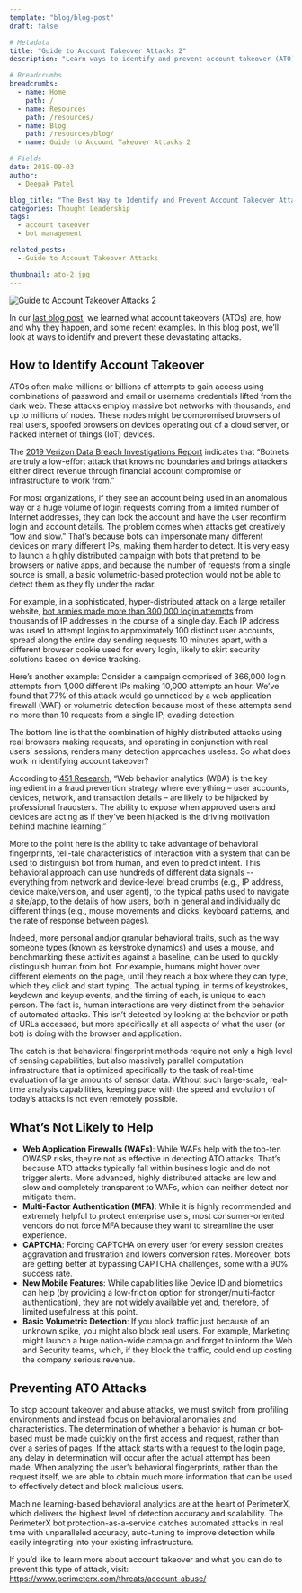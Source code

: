 ```yaml
---
template: "blog/blog-post"
draft: false

# Metadata
title: "Guide to Account Takeover Attacks 2"
description: "Learn ways to identify and prevent account takeover (ATO) attacks."

# Breadcrumbs
breadcrumbs:
  - name: Home
    path: /
  - name: Resources
    path: /resources/
  - name: Blog
    path: /resources/blog/
  - name: Guide to Account Takeover Attacks 2

# Fields
date: 2019-09-03
author:
  - Deepak Patel

blog_title: "The Best Way to Identify and Prevent Account Takeover Attacks"
categories: Thought Leadership
tags:
  - account takeover
  - bot management

related_posts:
  - Guide to Account Takeover Attacks

thumbnail: ato-2.jpg
---
```


![Guide to Account Takeover Attacks 2](/assets/images/blog/ato-2.jpg)<br>

In our [last blog post](/blog/account-take-over-part1/), we learned what account takeovers (ATOs) are, how and why they happen, and some recent examples. In this blog post, we’ll look at ways to identify and prevent these devastating attacks.

## How to Identify Account Takeover

ATOs often make millions or billions of attempts to gain access using combinations of password and email or username credentials lifted from the dark web. These attacks employ massive bot networks with thousands, and up to millions of nodes. These nodes might be compromised browsers of real users, spoofed browsers on devices operating out of a cloud server, or hacked internet of things (IoT) devices.

The [2019 Verizon Data Breach Investigations Report](https://enterprise.verizon.com/resources/reports/dbir/) indicates that “Botnets are truly a low-effort attack that knows no boundaries and brings attackers either direct revenue through financial account compromise or infrastructure to work from.”

For most organizations, if they see an account being used in an anomalous way or a huge volume of login requests coming from a limited number of Internet addresses, they can lock the account and have the user reconfirm login and account details. The problem comes when attacks get creatively “low and slow.” That’s because bots can impersonate many different devices on many different IPs, making them harder to detect. It is very easy to launch a highly distributed campaign with bots that pretend to be browsers or native apps, and because the number of requests from a single source is small, a basic volumetric-based protection would not be able to detect them as they fly under the radar.

For example, in a sophisticated, hyper-distributed attack on a large retailer website, [bot armies made more than 300,000 login attempts](https://www.darkreading.com/endpoint/anatomy-of-an-account-takeover-attack/a/d-id/1324409) from thousands of IP addresses in the course of a single day. Each IP address was used to attempt logins to approximately 100 distinct user accounts, spread along the entire day sending requests 10 minutes apart, with a different browser cookie used for every login, likely to skirt security solutions based on device tracking.

Here’s another example: Consider a campaign comprised of 366,000 login attempts from 1,000 different IPs making 10,000 attempts an hour. We’ve found that 77% of this attack would go unnoticed by a web application firewall (WAF) or volumetric detection because most of these attempts send no more than 10 requests from a single IP, evading detection.

The bottom line is that the combination of highly distributed attacks using real browsers making requests, and operating in conjunction with real users’ sessions, renders many detection approaches useless. So what does work in identifying account takeover?

According to [451 Research](/resources/reduce-fraud-web-behavior-analytics/), “Web behavior analytics (WBA) is the key ingredient in a fraud prevention strategy where everything – user accounts, devices, network, and transaction details – are likely to be hijacked by professional fraudsters. The ability to expose when approved users and devices are acting as if they’ve been hijacked is the driving motivation behind machine learning.”

More to the point here is the ability to take advantage of behavioral fingerprints, tell-tale characteristics of interaction with a system that can be used to distinguish bot from human, and even to predict intent. This behavioral approach can use hundreds of different data signals -- everything from network and device-level bread crumbs (e.g., IP address, device make/version, and user agent), to the typical paths used to navigate a site/app, to the details of how users, both in general and individually do different things (e.g., mouse movements and clicks, keyboard patterns, and the rate of response between pages).

Indeed, more personal and/or granular behavioral traits, such as the way someone types (known as keystroke dynamics) and uses a mouse, and benchmarking these activities against a baseline, can be used to quickly distinguish human from bot. For example, humans might hover over different elements on the page, until they reach a box where they can type, which they click and start typing. The actual typing, in terms of keystrokes, keydown and keyup events, and the timing of each, is unique to each person. The fact is, human interactions are very distinct from the behavior of automated attacks. This isn’t detected by looking at the behavior or path of URLs accessed, but more specifically at all aspects of what the user (or bot) is doing with the browser and application.

The catch is that behavioral fingerprint methods require not only a high level of sensing capabilities, but also massively parallel computation infrastructure that is optimized specifically to the task of real-time evaluation of large amounts of sensor data. Without such large-scale, real-time analysis capabilities, keeping pace with the speed and evolution of today’s attacks is not even remotely possible.

## What’s Not Likely to Help

- **Web Application Firewalls (WAFs)**: While WAFs help with the top-ten OWASP risks, they’re not as effective in detecting ATO attacks. That’s because ATO attacks typically fall within business logic and do not trigger alerts. More advanced, highly distributed attacks are low and slow and completely transparent to WAFs, which can neither detect nor mitigate them.
- **Multi-Factor Authentication (MFA)**: While it is highly recommended and extremely helpful to protect enterprise users, most consumer-oriented vendors do not force MFA because they want to streamline the user experience.
- **CAPTCHA**: Forcing CAPTCHA on every user for every session creates aggravation and frustration and lowers conversion rates. Moreover, bots are getting better at bypassing CAPTCHA challenges, some with a 90% success rate.
- **New Mobile Features**: While capabilities like Device ID and biometrics can help (by providing a low-friction option for stronger/multi-factor authentication), they are not widely available yet and, therefore, of limited usefulness at this point.
- **Basic Volumetric Detection**: If you block traffic just because of an unknown spike, you might also block real users. For example, Marketing might launch a huge nation-wide campaign and forget to inform the Web and Security teams, which, if they block the traffic, could end up costing the company serious revenue.

## Preventing ATO Attacks

To stop account takeover and abuse attacks, we must switch from profiling environments and instead focus on behavioral anomalies and characteristics. The determination of whether a behavior is human or bot-based must be made quickly on the first access and request, rather than over a series of pages. If the attack starts with a request to the login page, any delay in determination will occur after the actual attempt has been made. When analyzing the user’s behavioral fingerprints, rather than the request itself, we are able to obtain much more information that can be used to effectively detect and block malicious users.

Machine learning-based behavioral analytics are at the heart of PerimeterX, which delivers the highest level of detection accuracy and scalability. The PerimeterX bot protection-as-a-service catches automated attacks in real time with unparalleled accuracy, auto-tuning to improve detection while easily integrating into your existing infrastructure.

If you’d like to learn more about account takeover and what you can do to prevent this type of attack, visit: https://www.perimeterx.com/threats/account-abuse/
